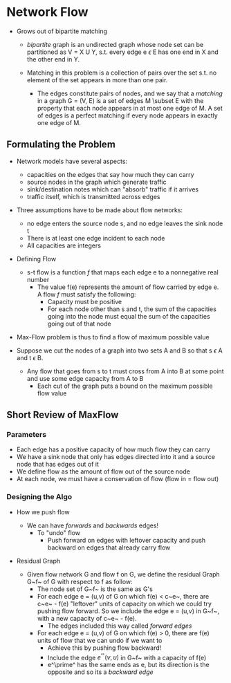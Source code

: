 # Network Flow

* Grows out of bipartite matching
  * *bipartite* graph is an undirected graph whose node set can be partitioned as V = X U Y,
  s.t. every edge e $\epsilon$ E has one end in X and the other end in Y. 
  
  * Matching in this problem is a collection of pairs over the set s.t. no element of the set appears in more than one pair. 
    * The edges constitute pairs of nodes, and we say that a *matching* in a graph G = (V, E) is a set of edges M \subset E with the property that each node appears in at most one edge of M. A set of edges is a perfect matching if every node appears in exactly one edge of M.

## Formulating the Problem

* Network models have several aspects:
  * capacities on the edges that say how much they can carry
  * source nodes in the graph which generate traffic
  * sink/destination notes which can "absorb" traffic if it arrives
  * traffic itself, which is transmitted across edges
  
* Three assumptions have to be made about flow networks:
  * no edge enters the source node s, and no edge leaves the sink node t
  * There is at least one edge incident to each node
  * All capacities are integers
  
* Defining Flow
  * s-t flow is a function *f* that maps each edge e to a nonnegative real number
    * The value f(e) represents the amount of flow carried by edge e. A flow *f* must satisfy the following: 
	  * Capacity must be positive
	  * For each node other than s and t, the sum of the capacities going into the node must equal the sum of the capacities going out of that node

* Max-Flow problem is thus to find a flow of maximum possible value

* Suppose we cut the nodes of a graph into two sets A and B so that s $\epsilon$ A and t $\epsilon$ B.
  * Any flow that goes from s to t must cross from A into B at some point and use some edge capacity from A to B
    * Each cut of the graph puts a bound on the maximum possible flow value

## Short Review of MaxFlow

### Parameters

* Each edge has a positive capacity of how much flow they can carry
* We have a sink node that only has edges directed into it and a source node that has edges out of it
* We define flow as the amount of flow out of the source node
* At each node, we must have a conservation of flow (flow in = flow out)

### Designing the Algo

* How we push flow
  * We can have *forwards* and *backwards* edges!
    * To "undo" flow
      * Push forward on edges with leftover capacity and push backward on edges that already carry flow
      
* Residual Graph 
  * Given flow network G and flow f on G, we define the residual Graph G~f~ of G with respect to f as follow: 
    * The node set of G~f~ is the same as G's
    * For each edge e = (u,v) of G on which f(e) < c~e~, there are c~e~ - f(e) "leftover" units of capacity on which we could try pushing flow forward. So we include the edge e = (u,v) in G~f~, with a new capacity of c~e~ - f(e).
      * The edges included this way called *forward edges*
    * For each edge e = (u,v) of G on which f(e) > 0, there are f(e) units of flow that we can undo if we want to
      * Achieve this by pushing flow backward!
      * Include the edge $e^\prime^ = (v,u)$ in G~f~ with a capacity of f(e)
      * e^\prime^ has the same ends as e, but its direction is the opposite and so its a *backward edge*
